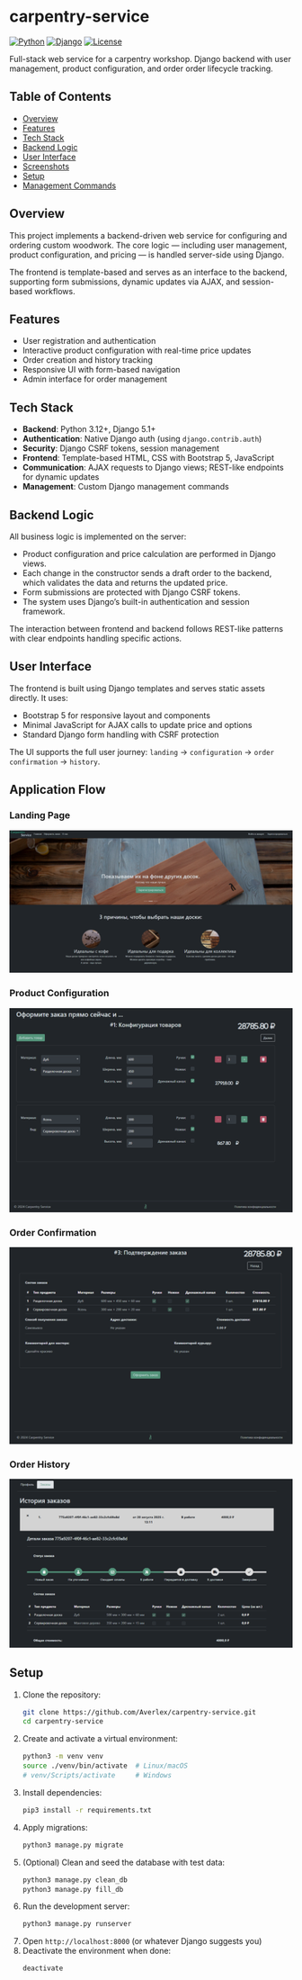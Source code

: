 # carpentry-service

[![Python](https://img.shields.io/badge/Python-3.12+-blue?logo=python&logoColor=white)](https://www.python.org)
[![Django](https://img.shields.io/badge/Django-5.1+-red?logo=django&logoColor=white)](https://www.djangoproject.com)
[![License](https://img.shields.io/badge/license-MIT-blue.svg)](LICENSE)

Full-stack web service for a carpentry workshop. Django backend with user management, product configuration, and order order lifecycle tracking.

## Table of Contents

- [Overview](#-overview)
- [Features](#-features)
- [Tech Stack](#-tech-stack)
- [Backend Logic](#-backend-logic)
- [User Interface](#-user-interface)
- [Screenshots](#-screenshots)
- [Setup](#-setup)
- [Management Commands](#-management-commands)

## Overview

This project implements a backend-driven web service for configuring and ordering custom woodwork. The core logic — including user management, product configuration, and pricing — is handled server-side using Django.

The frontend is template-based and serves as an interface to the backend, supporting form submissions, dynamic updates via AJAX, and session-based workflows.

## Features

- User registration and authentication
- Interactive product configuration with real-time price updates
- Order creation and history tracking
- Responsive UI with form-based navigation
- Admin interface for order management

## Tech Stack

- **Backend**: Python 3.12+, Django 5.1+
- **Authentication**: Native Django auth (using `django.contrib.auth`)
- **Security**: Django CSRF tokens, session management
- **Frontend**: Template-based HTML, CSS with Bootstrap 5, JavaScript
- **Communication**: AJAX requests to Django views; REST-like endpoints for dynamic updates
- **Management**: Custom Django management commands

## Backend Logic

All business logic is implemented on the server:

- Product configuration and price calculation are performed in Django views.
- Each change in the constructor sends a draft order to the backend, which validates the data and returns the updated price.
- Form submissions are protected with Django CSRF tokens.
- The system uses Django’s built-in authentication and session framework.

The interaction between frontend and backend follows REST-like patterns with clear endpoints handling specific actions.

## User Interface

The frontend is built using Django templates and serves static assets directly. It uses:

- Bootstrap 5 for responsive layout and components
- Minimal JavaScript for AJAX calls to update price and options
- Standard Django form handling with CSRF protection

The UI supports the full user journey: `landing` → `configuration` → `order confirmation` → `history`.

## Application Flow

### Landing Page

![Landing Page](screenshots/landing.png)

### Product Configuration

![Configurator](screenshots/order.png)

### Order Confirmation

![Order Confirmation](screenshots/order_confirm.png)

### Order History

![Order History](screenshots/orders_done.png)

## Setup

1. Clone the repository:
   ```bash
   git clone https://github.com/Averlex/carpentry-service.git
   cd carpentry-service
   ```
2. Create and activate a virtual environment:
   ```bash
   python3 -m venv venv
   source ./venv/bin/activate  # Linux/macOS
   # venv/Scripts/activate     # Windows
   ```
3. Install dependencies:
   ```bash
   pip3 install -r requirements.txt
   ```
4. Apply migrations:
   ```bash
   python3 manage.py migrate
   ```
5. (Optional) Clean and seed the database with test data:
   ```bash
   python3 manage.py clean_db
   python3 manage.py fill_db
   ```
6. Run the development server:
   ```bash
   python3 manage.py runserver
   ```
7. Open `http://localhost:8000` (or whatever Django suggests you)
8. Deactivate the environment when done:
   ```bash
   deactivate
   ```
